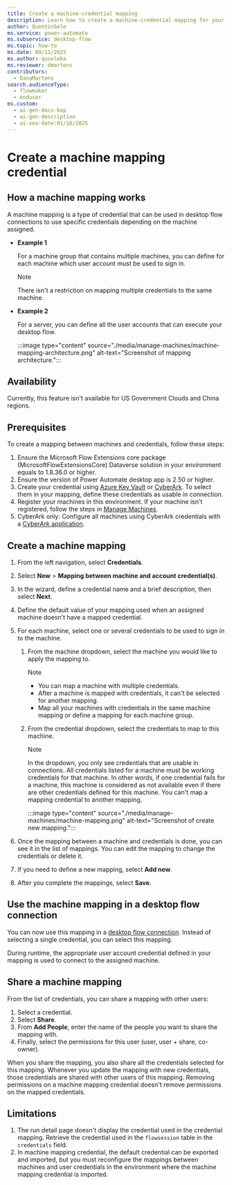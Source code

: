 ```yaml
---
title: Create a machine-credential mapping 
description: Learn how to create a machine-credential mapping for your desktop flow connection.
author: QuentinSele
ms.service: power-automate
ms.subservice: desktop-flow
ms.topic: how-to
ms.date: 09/11/2025
ms.author: quseleba
ms.reviewer: dmartens
contributors:
  - DanaMartens
search.audienceType:
  - flowmaker
  - enduser
ms.custom:
  - ai-gen-docs-bap
  - ai-gen-description
  - ai-seo-date:01/16/2025
---
```


# Create a machine mapping credential 

## How a machine mapping works

A machine mapping is a type of credential that can be used in desktop flow connections to use specific credentials depending on the machine assigned.

- **Example 1**

    For a machine group that contains multiple machines, you can define for each machine which user account must be used to sign in.

    > [!NOTE]
    > There isn't a restriction on mapping multiple credentials to the same machine.

- **Example 2**

    For a server, you can define all the user accounts that can execute your desktop flow.

    :::image type="content" source="./media/manage-machines/machine-mapping-architecture.png" alt-text="Screenshot of mapping architecture.":::

## Availability

Currently, this feature isn't available for US Government Clouds and China regions.

## Prerequisites

To create a mapping between machines and credentials, follow these steps:

1. Ensure the Microsoft Flow Extensions core package (MicrosoftFlowExtensionsCore) Dataverse solution in your environment equals to 1.8.36.0 or higher.
1. Ensure the version of Power Automate desktop app is 2.50 or higher.
1. Create your credential using [Azure Key Vault](create-AzureKeyVault-credential.md) or [CyberArk](create-cyberark-credential.md). To select them in your mapping, define these credentials as usable in connection.
1. Register your machines in this environment. If your machine isn't registered, follow the steps in [Manage Machines](manage-machines.md).
1. CyberArk only: Configure all machines using CyberArk credentials with a [CyberArk application](create-cyberark-credential.md).

## Create a machine mapping

1. From the left navigation, select **Credentials**.
1. Select **New** > **Mapping between machine and account credential(s)**.
1. In the wizard, define a credential name and a brief description, then select **Next**.
1. Define the default value of your mapping used when an assigned machine doesn't have a mapped credential.
1. For each machine, select one or several credentials to be used to sign in to the machine.

    1. From the machine dropdown, select the machine you would like to apply the mapping to.

          > [!NOTE]
          > - You can map a machine with multiple credentials.
          > - After a machine is mapped with credentials, it can't be selected for another mapping.
          > - Map all your machines with credentials in the same machine mapping or define a mapping for each machine group.

    1. From the credential dropdown, select the credentials to map to this machine.

         > [!NOTE]
         > In the dropdown, you only see credentials that are usable in connections.
         > All credentials listed for a machine must be working credentials for that machine. In other words, if one credential fails for a machine, this machine is considered as not available even if there are other credentials defined for this machine.
         > You can't map a mapping credential to another mapping.

        :::image type="content" source="./media/manage-machines/machine-mapping.png" alt-text="Screenshot of create new mapping.":::

1. Once the mapping between a machine and credentials is done, you can see it in the list of mappings. You can edit the mapping to change the credentials or delete it.
1. If you need to define a new mapping, select **Add new**.
1. After you complete the mappings, select **Save**.

## Use the machine mapping in a desktop flow connection

You can now use this mapping in a [desktop flow connection](desktop-flow-connections.md). Instead of selecting a single credential, you can select this mapping.

During runtime, the appropriate user account credential defined in your mapping is used to connect to the assigned machine.

## Share a machine mapping

From the list of credentials, you can share a mapping with other users:

1. Select a credential.
1. Select **Share**.
1. From **Add People**, enter the name of the people you want to share the mapping with.
1. Finally, select the permissions for this user (user, user + share, co-owner).

When you share the mapping, you also share all the credentials selected for this mapping. Whenever you update the mapping with new credentials, those credentials are shared with other users of this mapping. Removing permissions on a machine mapping credential doesn't remove permissions on the mapped credentials.

## Limitations

1. The run detail page doesn't display the credential used in the credential mapping. Retrieve the credential used in the `flowsession` table in the `credentials` field.
1. In machine mapping credential, the default credential can be exported and imported, but you must reconfigure the mappings between machines and user credentials in the environment where the machine mapping credential is imported.
